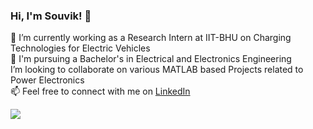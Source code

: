### Hi, I'm Souvik! 👋


🔭 I’m currently working as a Research Intern at IIT-BHU on Charging Technologies for Electric Vehicles<br/>
🌱 I'm pursuing a Bachelor's in Electrical and Electronics Engineering <br/>
I’m looking to collaborate on various MATLAB based Projects related to Power Electronics  <br/>
📫 Feel free to connect with me on [LinkedIn](https://www.linkedin.com/in/souvik-datta03/)

![](https://komarev.com/ghpvc/?username=souvik0306)
